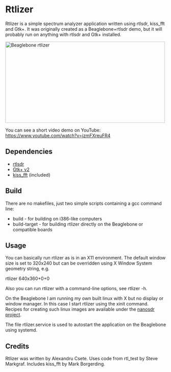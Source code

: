 Rtlizer
=======

Rtlizer is a simple spectrum analyzer application written using rtlsdr, kiss_fft and Gtk+. It was originally created as a Beaglebone+rtlsdr demo, but it will probably run on anything with rtlsdr and Gtk+ installed.

<a href="http://www.flickr.com/photos/csete/8474999050/" title="Beaglebone rtlizer"><img src="http://farm9.staticflickr.com/8385/8474999050_4d418b232d.jpg" width="500" height="254" alt="Beaglebone rtlizer"></a>

You can see a short video demo on YouTube: https://www.youtube.com/watch?v=jzmFXreuFR4

Dependencies
------------

* [rtlsdr](http://sdr.osmocom.org/trac/wiki/rtl-sdr)
* [Gtk+ v2](http://www.gtk.org/)
* [kiss_fft](http://kissfft.sourceforge.net/) (included)

Build
-----

There are no makefiles, just two simple scripts containing a gcc command line:

* build - for building on i386-like computers
* build-target - for building rtlizer directly on the Beaglebone or compatible boards

Usage
-----

You can basically run rtlizer as is in an X11 environment. The default window size is set to 320x240 but can be overridden using X Window System geometry string, e.g.

  rtlizer 640x360+0+0

Also you can run rtlizer with a command-line options, see rtlizer -h.

On the Beaglebone I am running my own built linux with X but no display or window manager. In this case I start rtlizer using the xinit command.
Recipes for creating such linux images are available under the [nanosdr project](https://github.com/csete/nanosdr).

The file rtlizer.service is used to autostart the application on the Beaglebone using systemd.

Credits
-------

Rtlizer was written by Alexandru Csete.
Uses code from rtl_test by Steve Markgraf.
Includes kiss_fft by Mark Borgerding.

